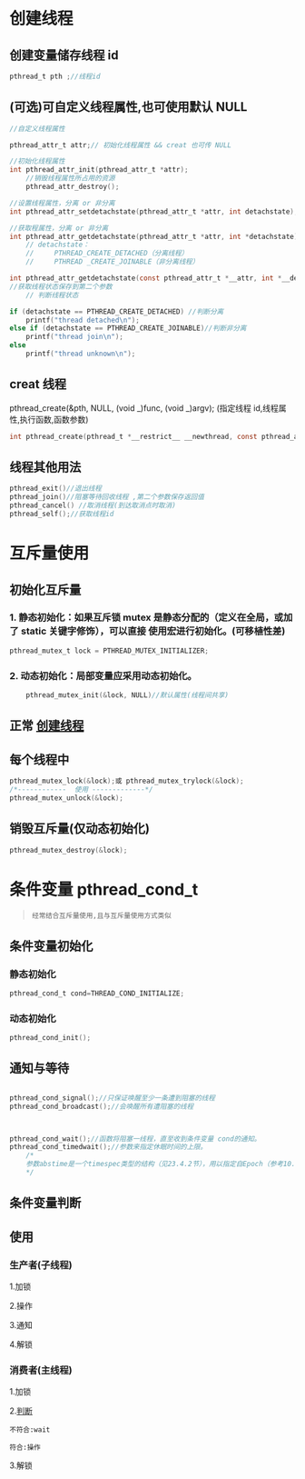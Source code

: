 # 创建线程

## 创建变量储存线程 id

```c
pthread_t pth ;//线程id
```

## (可选)可自定义线程属性,也可使用默认 NULL

```c
//自定义线程属性

pthread_attr_t attr;// 初始化线程属性 && creat 也可传 NULL

//初始化线程属性
int pthread_attr_init(pthread_attr_t *attr);
    //销毁线程属性所占用的资源
    pthread_attr_destroy();

//设置线程属性，分离 or 非分离
int pthread_attr_setdetachstate(pthread_attr_t *attr, int detachstate);

//获取程属性，分离 or 非分离
int pthread_attr_getdetachstate(pthread_attr_t *attr, int *detachstate);
    // detachstate：
    //     PTHREAD_CREATE_DETACHED（分离线程）
    //     PTHREAD _CREATE_JOINABLE（非分离线程）

int pthread_attr_getdetachstate(const pthread_attr_t *__attr, int *__detachstate);
//获取线程状态保存到第二个参数
    // 判断线程状态

if (detachstate == PTHREAD_CREATE_DETACHED) //判断分离
    printf("thread detached\n");
else if (detachstate == PTHREAD_CREATE_JOINABLE)//判断非分离
    printf("thread join\n");
else
    printf("thread unknown\n");
```

## creat 线程

pthread_create(&pth, NULL, (void _)func, (void _)argv);
(指定线程 id,线程属性,执行函数,函数参数)

```c
int pthread_create(pthread_t *__restrict__ __newthread, const pthread_attr_t *__restrict__ __attr, void *(*__start_routine)(void *), void *__restrict__ __arg)
```

## 线程其他用法

```c
pthread_exit()//退出线程
pthread_join()//阻塞等待回收线程 ,第二个参数保存返回值
pthread_cancel() //取消线程(到达取消点时取消)
pthread_self();//获取线程id

```

# 互斥量使用

## 初始化互斥量

### 1. 静态初始化：如果互斥锁 mutex 是静态分配的（定义在全局，或加了 static 关键字修饰），可以直接 使用宏进行初始化。(可移植性差)

```c
pthread_mutex_t lock = PTHREAD_MUTEX_INITIALIZER;
```

### 2. 动态初始化：局部变量应采用动态初始化。

```c
    pthread_mutex_init(&lock, NULL)//默认属性(线程间共享)
```

## 正常 [创建线程](#创建线程)

## 每个线程中

```c
pthread_mutex_lock(&lock);或 pthread_mutex_trylock(&lock);
/*------------  使用 -------------*/
pthread_mutex_unlock(&lock);
```

## 销毁互斥量(仅动态初始化)

```c
pthread_mutex_destroy(&lock);
```

# 条件变量 pthread_cond_t

> `经常结合互斥量使用,且与互斥量使用方式类似`

## 条件变量初始化

### 静态初始化
```c
pthread_cond_t cond=THREAD_COND_INITIALIZE;
```
### 动态初始化
```c
pthread_cond_init();
```

## 通知与等待
```c

pthread_cond_signal();//只保证唤醒至少一条遭到阻塞的线程
pthread_cond_broadcast();//会唤醒所有遭阻塞的线程



pthread_cond_wait();//函数将阻塞一线程，直至收到条件变量 cond的通知。
pthread_cond_timedwait();//参数来指定休眠时间的上限。
    /*
    参数abstime是一个timespec类型的结构（见23.4.2节），用以指定自Epoch（参考10.1节）以来以秒和纳秒（nanosecond）为单位表示的绝对（absolute）时间。如果abstime指定的时间间隔到期且无相关条件变量的通知，则返回ETIMEOUT错误
    */
```
## 条件变量判断





## 使用


### 生产者(子线程)
1.加锁

2.操作

3.通知

4.解锁

### 消费者(主线程)

1.加锁

2.[判断](#条件变量判断)
    
    不符合:wait
    
    符合:操作

3.解锁
